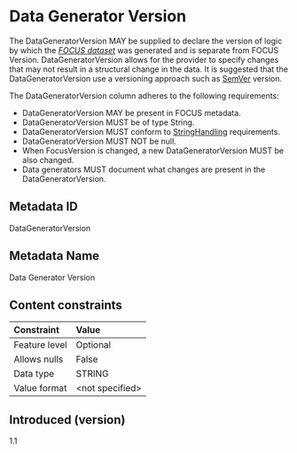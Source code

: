 # Data Generator Version

The DataGeneratorVersion MAY be supplied to declare the version of logic by which the [*FOCUS dataset*](#glossary:FOCUS-dataset) was generated and is separate from FOCUS Version. DataGeneratorVersion allows for the provider to specify changes that may not result in a structural change in the data. It is suggested that the DataGeneratorVersion use a versioning approach such as [SemVer](https://semver.org) version.

The DataGeneratorVersion column adheres to the following requirements:
* DataGeneratorVersion MAY be present in FOCUS metadata.
* DataGeneratorVersion MUST be of type String.
* DataGeneratorVersion MUST conform to [StringHandling](#stringhandling) requirements.
* DataGeneratorVersion MUST NOT be null.
* When FocusVersion is changed, a new DataGeneratorVersion MUST be also changed.
* Data generators MUST document what changes are present in the DataGeneratorVersion.

## Metadata ID

DataGeneratorVersion

## Metadata Name

Data Generator Version

## Content constraints

| Constraint    | Value            |
|:--------------|:-----------------|
| Feature level | Optional         |
| Allows nulls  | False            |
| Data type     | STRING           |
| Value format  | \<not specified> |

## Introduced (version)

1.1
